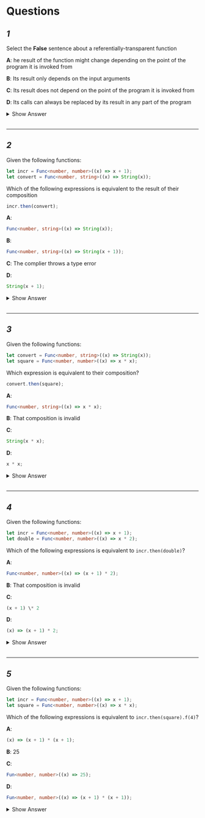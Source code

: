 # Questions

## _1_

Select the **False** sentence about a referentially-transparent function

**A**: he result of the function might change depending on the point of the program it is invoked from

**B**: Its result only depends on the input arguments

**C**: Its result does not depend on the point of the program it is invoked from

**D**: Its calls can always be replaced by its result in any part of the program

<details><summary>Show Answer</summary>
<p>

```
A
```

</p>
</details>
<br>
<hr>

## _2_

Given the following functions:

```ts
let incr = Func<number, number>((x) => x + 1);
let convert = Func<number, string>((x) => String(x));
```

Which of the following expressions is equivalent to the result of their composition

```ts
incr.then(convert);
```

**A**:

```ts
Func<number, string>((x) => String(x));
```

**B**:

```ts
Func<number, string>((x) => String(x + 1));
```

**C**: The complier throws a type error

**D**:

```ts
String(x + 1);
```

<details><summary>Show Answer</summary>
<p>

```
B
```

</p>
</details>
<br>
<hr>

## _3_

Given the following functions:

```ts
let convert = Func<number, string>((x) => String(x));
let square = Func<number, number>((x) => x * x);
```

Which expression is equivalent to their composition?

```ts
convert.then(square);
```

**A**:

```ts
Func<number, string>((x) => x * x);
```

**B**: That composition is invalid

**C**:

```ts
String(x * x);
```

**D**:

```ts
x * x;
```

<details><summary>Show Answer</summary>
<p>

```
B
```

</p>
</details>
<br>
<hr>

## _4_

Given the following functions:

```ts
let incr = Func<number, number>((x) => x + 1);
let double = Func<number, number>((x) => x * 2);
```

Which of the following expressions is equivalent to `incr.then(double)`?

**A**:

```ts
Func<number, number>((x) => (x + 1) * 2);
```

**B**: That composition is invalid

**C**:

```ts
(x + 1) \* 2
```

**D**:

```ts
(x) => (x + 1) * 2;
```

<details><summary>Show Answer</summary>
<p>

```
A
```

</p>
</details>
<br>
<hr>

## _5_

Given the following functions:

```ts
let incr = Func<number, number>((x) => x + 1);
let square = Func<number, number>((x) => x * x);
```

Which of the following expressions is equivalent to `incr.then(square).f(4)`?

**A**:

```ts
(x) => (x + 1) * (x + 1);
```

**B**: 25

**C**:

```ts
Fun<number, number>((x) => 25);
```

**D**:

```ts
Fun<number, number>((x) => (x + 1) * (x + 1));
```

<details><summary>Show Answer</summary>
<p>

```
B
```

</p>
</details>
<br>
